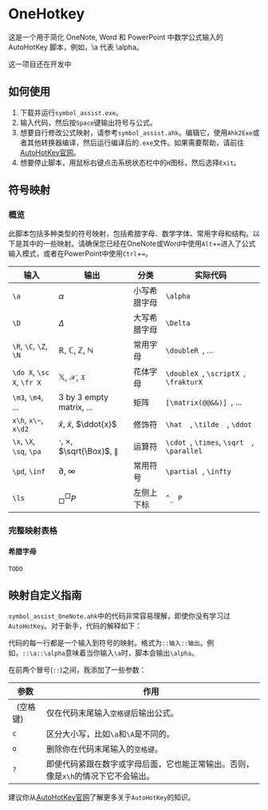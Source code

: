# OneHotkey

这是一个用于简化 OneNote, Word 和 PowerPoint 中数学公式输入的 AutoHotKey 脚本，例如，\a 代表 \alpha。

这一项目还在开发中

## 如何使用

1. 下载并运行`symbol_assist.exe`。
2. 输入代码，然后按`Space`键输出符号与公式。
3. 想要自行修改公式映射，请参考`symbol_assist.ahk`。编辑它，使用`Ahk2Exe`或者其他转换器编译，然后运行编译后的`.exe`文件。如果需要帮助，请前往[AutoHotKey官网](www.autohotkey.com)。
4. 想要停止脚本，用鼠标右键点击系统状态栏中的`H`图标，然后选择`Exit`。

## 符号映射

### 概览

此脚本包括多种类型的符号映射，包括希腊字母、数学字体、常用字母和结构。以下是其中的一些映射。请确保您已经在OneNote或Word中使用`Alt`+`=`进入了公式输入模式，或者在PowerPoint中使用`Ctrl`+`=`。

|输入|输出|分类|实际代码|
|----|------|----|---|
|`\a`|$\alpha$|小写希腊字母|`\alpha `|
|`\D`|$\Delta$|大写希腊字母|`\Delta `|
|`\R`, `\C`, `\Z`, `\N`|$\mathbb{R}$, $\mathbb{C}$, $\mathbb{Z}$, $\mathbb{N}$|常用字母|`\doubleR `, ...|
|`\do X`, `\sc X`, `\fr X`|$\mathbb{X}$, $\mathcal{X}$, $\mathfrak{X}$|花体字母|`\doubleX `, `\scriptX `, `\frakturX `|
|`\m3`, `\m4`, ...|3 by 3 empty matrix, ...|矩阵|`[\matrix(@@&&)] `, ...|
|`x\h`, `x\~`, `x\d2`|$\hat{x}$, $\tilde{x}$, $\ddot{x}$|修饰符|`\hat  `, `\tilde  `, `\ddot  `|
|`\x`, `\X`, `\sq`, `\pa`|$\cdot$, $\times$, $\sqrt{\Box}$, $\parallel$|运算符|`\cdot `, `\times`, `\sqrt  `, `\parallel `|
|`\pd`, `\inf`|$\partial$, $\infty$|常用符号|`\partial `, `\infty `|
|`\ls`|$^\Box_\Box P$|左侧上下标|`^_ P `|

### 完整映射表格

#### 希腊字母

`TODO`

## 映射自定义指南

`symbol_assist_OneNote.ahk`中的代码非常容易理解，即使你没有学习过`AutoHotKey`。对于新手，代码的解释如下：

代码的每一行都是一个输入到符号的映射。格式为`::输入::输出`。例如，`::\a::\alpha`意味着当你输入`\a`时，脚本会输出`\alpha`。

在前两个冒号(`::`)之间，我添加了一些参数：

|参数|作用|
|-|-|
|` `(空格键)|仅在代码末尾输入`空格键`后输出公式。|
|`c`|区分大小写，比如`\a`和`\A`是不同的。|
|`o`|删除你在代码末尾输入的`空格键`。|
|`?`|即使代码紧跟在数字或字母后面，它也能正常输出。否则，像是`x\h`的情况下它不会输出。|

建议你从[AutoHotKey官网](www.autohotkey.com)了解更多关于`AutoHotKey`的知识。